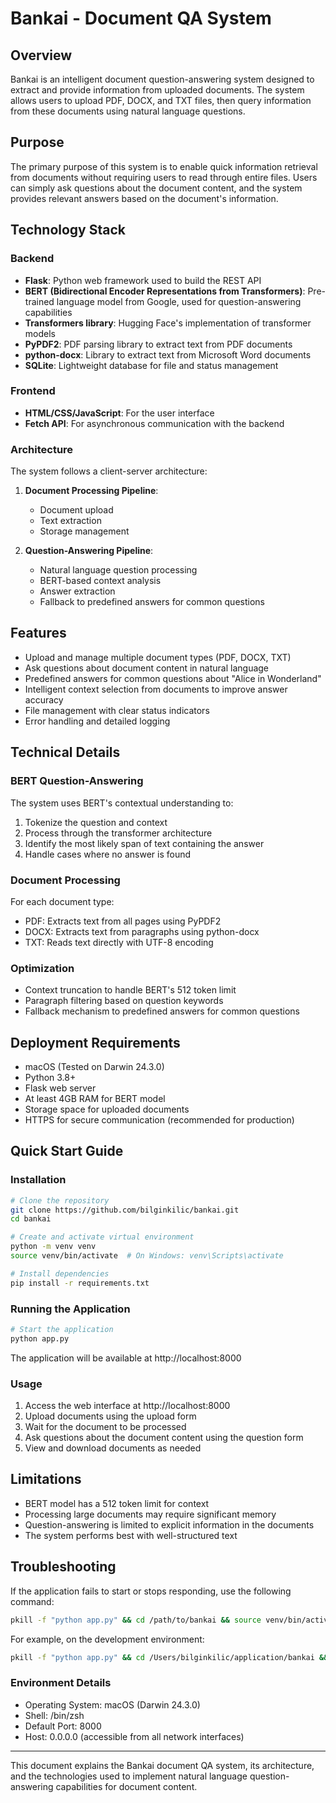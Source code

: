 # Bankai - Document QA System

## Overview
Bankai is an intelligent document question-answering system designed to extract and provide information from uploaded documents. The system allows users to upload PDF, DOCX, and TXT files, then query information from these documents using natural language questions.

## Purpose
The primary purpose of this system is to enable quick information retrieval from documents without requiring users to read through entire files. Users can simply ask questions about the document content, and the system provides relevant answers based on the document's information.

## Technology Stack

### Backend
- **Flask**: Python web framework used to build the REST API
- **BERT (Bidirectional Encoder Representations from Transformers)**: Pre-trained language model from Google, used for question-answering capabilities
- **Transformers library**: Hugging Face's implementation of transformer models
- **PyPDF2**: PDF parsing library to extract text from PDF documents
- **python-docx**: Library to extract text from Microsoft Word documents
- **SQLite**: Lightweight database for file and status management

### Frontend
- **HTML/CSS/JavaScript**: For the user interface
- **Fetch API**: For asynchronous communication with the backend

### Architecture
The system follows a client-server architecture:
1. **Document Processing Pipeline**:
   - Document upload
   - Text extraction
   - Storage management
   
2. **Question-Answering Pipeline**:
   - Natural language question processing
   - BERT-based context analysis
   - Answer extraction
   - Fallback to predefined answers for common questions

## Features
- Upload and manage multiple document types (PDF, DOCX, TXT)
- Ask questions about document content in natural language
- Predefined answers for common questions about "Alice in Wonderland"
- Intelligent context selection from documents to improve answer accuracy
- File management with clear status indicators
- Error handling and detailed logging

## Technical Details

### BERT Question-Answering
The system uses BERT's contextual understanding to:
1. Tokenize the question and context
2. Process through the transformer architecture
3. Identify the most likely span of text containing the answer
4. Handle cases where no answer is found

### Document Processing
For each document type:
- PDF: Extracts text from all pages using PyPDF2
- DOCX: Extracts text from paragraphs using python-docx
- TXT: Reads text directly with UTF-8 encoding

### Optimization
- Context truncation to handle BERT's 512 token limit
- Paragraph filtering based on question keywords
- Fallback mechanism to predefined answers for common questions

## Deployment Requirements
- macOS (Tested on Darwin 24.3.0)
- Python 3.8+
- Flask web server
- At least 4GB RAM for BERT model
- Storage space for uploaded documents
- HTTPS for secure communication (recommended for production)

## Quick Start Guide

### Installation

```bash
# Clone the repository
git clone https://github.com/bilginkilic/bankai.git
cd bankai

# Create and activate virtual environment
python -m venv venv
source venv/bin/activate  # On Windows: venv\Scripts\activate

# Install dependencies
pip install -r requirements.txt
```

### Running the Application

```bash
# Start the application
python app.py
```

The application will be available at http://localhost:8000

### Usage

1. Access the web interface at http://localhost:8000
2. Upload documents using the upload form
3. Wait for the document to be processed
4. Ask questions about the document content using the question form
5. View and download documents as needed

## Limitations
- BERT model has a 512 token limit for context
- Processing large documents may require significant memory
- Question-answering is limited to explicit information in the documents
- The system performs best with well-structured text

## Troubleshooting

If the application fails to start or stops responding, use the following command:

```bash
pkill -f "python app.py" && cd /path/to/bankai && source venv/bin/activate && PYTHONUNBUFFERED=1 python app.py
```

For example, on the development environment:
```bash
pkill -f "python app.py" && cd /Users/bilginkilic/application/bankai && source venv/bin/activate && PYTHONUNBUFFERED=1 python app.py
```

### Environment Details
- Operating System: macOS (Darwin 24.3.0)
- Shell: /bin/zsh
- Default Port: 8000
- Host: 0.0.0.0 (accessible from all network interfaces)

---

This document explains the Bankai document QA system, its architecture, and the technologies used to implement natural language question-answering capabilities for document content. 

